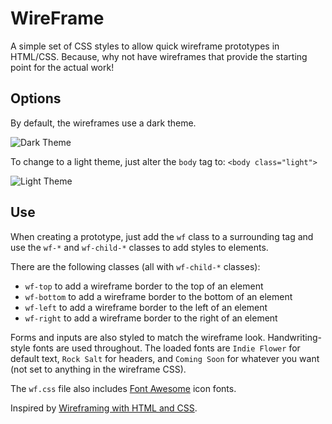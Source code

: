 # WireFrame

A simple set of CSS styles to allow quick wireframe prototypes in HTML/CSS.
Because, why not have wireframes that provide the starting point for the
actual work!

## Options

By default, the wireframes use a dark theme.

![Dark Theme](http://matthewross.me/files/wf-dark.png)

To change to a light theme, just alter the `body` tag to:
`<body class="light">`

![Light Theme](http://matthewross.me/files/wf-light.png)

## Use

When creating a prototype, just add the `wf` class to a surrounding tag and
use the `wf-*` and `wf-child-*` classes to add styles to elements.

There are the following classes (all with `wf-child-*` classes):
 * `wf-top` to add a wireframe border to the top of an element
 * `wf-bottom` to add a wireframe border to the bottom of an element
 * `wf-left` to add a wireframe border to the left of an element
 * `wf-right` to add a wireframe border to the right of an element

Forms and inputs are also styled to match the wireframe look.
Handwriting-style fonts are used throughout. The loaded fonts are `Indie
Flower` for default text, `Rock Salt` for headers, and `Coming Soon` for
whatever you want (not set to anything in the wireframe CSS).

The `wf.css` file also includes [Font Awesome](http://fortawesome.github.io/Font-Awesome/icons/) icon fonts.

Inspired by [Wireframing with HTML and CSS](http://thecodeplayer.com/walkthrough/wireframing-with-html-css).
